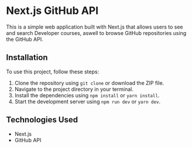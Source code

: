 # Next.js GitHub API

This is a simple web application built with Next.js that allows users to see and search Developer courses, aswell to browse GitHub repositories using the GitHub API.

## Installation

To use this project, follow these steps:

1. Clone the repository using `git clone` or download the ZIP file.
2. Navigate to the project directory in your terminal.
3. Install the dependencies using `npm install` or `yarn install`.
4. Start the development server using `npm run dev` or `yarn dev`.


## Technologies Used

- Next.js
- GitHub API

